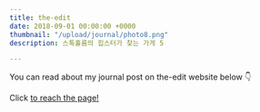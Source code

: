 ```yaml
---
title: the-edit
date: 2018-09-01 00:00:00 +0000
thumbnail: "/upload/journal/photo8.png"
description: 스톡홀름의 힙스터가 찾는 가게 5

---
```




You can read about my journal post on the-edit website below 👇

<object data="http://the-edit.co.kr/38823" type="text/html" width=100% height="700px">
  <p> Click  <a href="http://the-edit.co.kr/38823"> to reach the page!</a></p>
</object>


